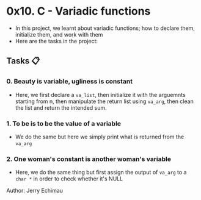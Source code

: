 # 0x10. C - Variadic functions

- In this project, we learnt about variadic functions; how to declare them, initialize them, and work with them
- Here are the tasks in the project:

## Tasks :clipboard:

### 0. Beauty is variable, ugliness is constant

- Here, we first declare a ``va_list``, then initialize it with the arguemnts starting from n, then manipulate the return list using ``va_arg``, then clean the list and return the intended sum.

### 1. To be is to be the value of a variable

- We do the same but here we simply print what is returned from the ``va_arg``

### 2. One woman's constant is another woman's variable

- Here, we do the same thing but first assign the output of ``va_arg`` to a ``char *`` in order to check whether it's NULL


Author: Jerry Echimau